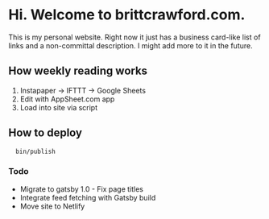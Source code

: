 # Hi. Welcome to brittcrawford.com.

This is my personal website. Right now it just has a business card-like list of links and a non-committal description. I might add more to it in the future.

## How weekly reading works

1. Instapaper -> IFTTT -> Google Sheets
2. Edit with AppSheet.com app
3. Load into site via script

## How to deploy

      bin/publish

### Todo

- Migrate to gatsby 1.0
      - Fix page titles
- Integrate feed fetching with Gatsby build
- Move site to Netlify